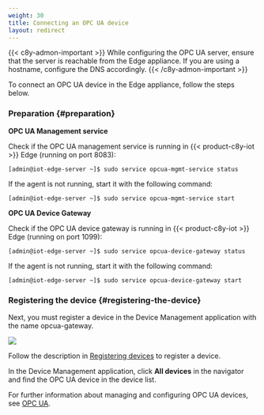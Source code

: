 ```yaml
---
weight: 30
title: Connecting an OPC UA device
layout: redirect
---
```


{{< c8y-admon-important >}}
While configuring the OPC UA server, ensure that the server is reachable from the Edge appliance. If you are using a hostname, configure the DNS accordingly.
{{< /c8y-admon-important >}}

To connect an OPC UA device in the Edge appliance, follow the steps below.

### Preparation {#preparation}

**OPC UA Management service**

Check if the OPC UA management service is running in {{< product-c8y-iot >}} Edge (running on port 8083):  

```shell
[admin@iot-edge-server ~]$ sudo service opcua-mgmt-service status
```

If the agent is not running, start it with the following command:

```shell
[admin@iot-edge-server ~]$ sudo service opcua-mgmt-service start
```

**OPC UA Device Gateway**

Check if the OPC UA device gateway is running in {{< product-c8y-iot >}} Edge (running on port 1099):  

```shell
[admin@iot-edge-server ~]$ sudo service opcua-device-gateway status
```

If the agent is not running, start it with the following command:

```shell
[admin@iot-edge-server ~]$ sudo service opcua-device-gateway start
```

### Registering the device {#registering-the-device}

Next, you must register a device in the Device Management application with the name opcua-gateway.

<img src="/images/edge/edge-device-registration-example.png" name="Register device"/>

Follow the description in [Registering devices](/device-management-application/registering-devices/) to register a device.

In the Device Management application, click **All devices** in the navigator and find the OPC UA device in the device list.

For further information about managing and configuring OPC UA devices, see [OPC UA](/protocol-integration/opcua/).
